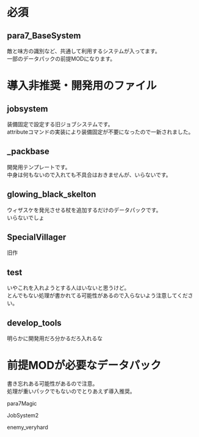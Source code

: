 # 必須

## para7_BaseSystem

敵と味方の識別など、共通して利用するシステムが入ってます。  
一部のデータパックの前提MODになります。

# 導入非推奨・開発用のファイル

## jobsystem

装備固定で設定する旧ジョブシステムです。  
attributeコマンドの実装により装備固定が不要になったので一新されました。

## _packbase

開発用テンプレートです。  
中身は何もないので入れても不具合はおきませんが、いらないです。

## glowing_black_skelton

ウィザスケを発光させる杖を追加するだけのデータパックです。  
いらないでしょ

## SpecialVillager

旧作

## test

いやこれを入れようとする人はいないと思うけど。  
とんでもない処理が書かれてる可能性があるので入らないよう注意してください。

## develop_tools

明らかに開発用だろ分かるだろ入れるな



# 前提MODが必要なデータパック

書き忘れある可能性があるので注意。  
処理が重いパックでもないのでとりあえず導入推奨。  

para7Magic

JobSystem2

enemy_veryhard